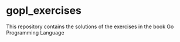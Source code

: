 # gopl_exercises
This repository contains the solutions of the exercises in the book Go Programming Language
